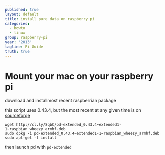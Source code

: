```yaml
---
published: true
layout: default
title: install pure data on raspberry pi
categories:
  - howto
  - linux
group: raspberry-pi
year: '2013'
tagline: Pi Guide
truth: true
---
```


# Mount your mac on your raspberry pi

download and installmost recent raspberrian package

this script uses 0.43.4, but the most recent at any given time is on [sourceforge](http://sourceforge.net/projects/pure-data/files/pd-extended/)

	wget http://cl.ly/SqbC/pd-extended_0.43.4~extended1-1~raspbian_wheezy_armhf.deb
	sudo dpkg -i pd-extended_0.43.4~extended1-1~raspbian_wheezy_armhf.deb
	sudo apt-get -f install

then launch pd with `pd-extended`
